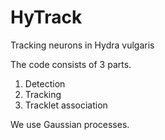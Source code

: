 # HyTrack
Tracking neurons in Hydra vulgaris

The code consists of 3 parts.

1. Detection
2. Tracking 
3. Tracklet association

We use Gaussian processes.

